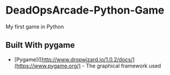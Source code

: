 # DeadOpsArcade-Python-Game
My first game in Python

## Built With pygame

* [Pygame]([http://www.dropwizard.io/1.0.2/docs/](https://www.pygame.org/) - The graphical framework used


